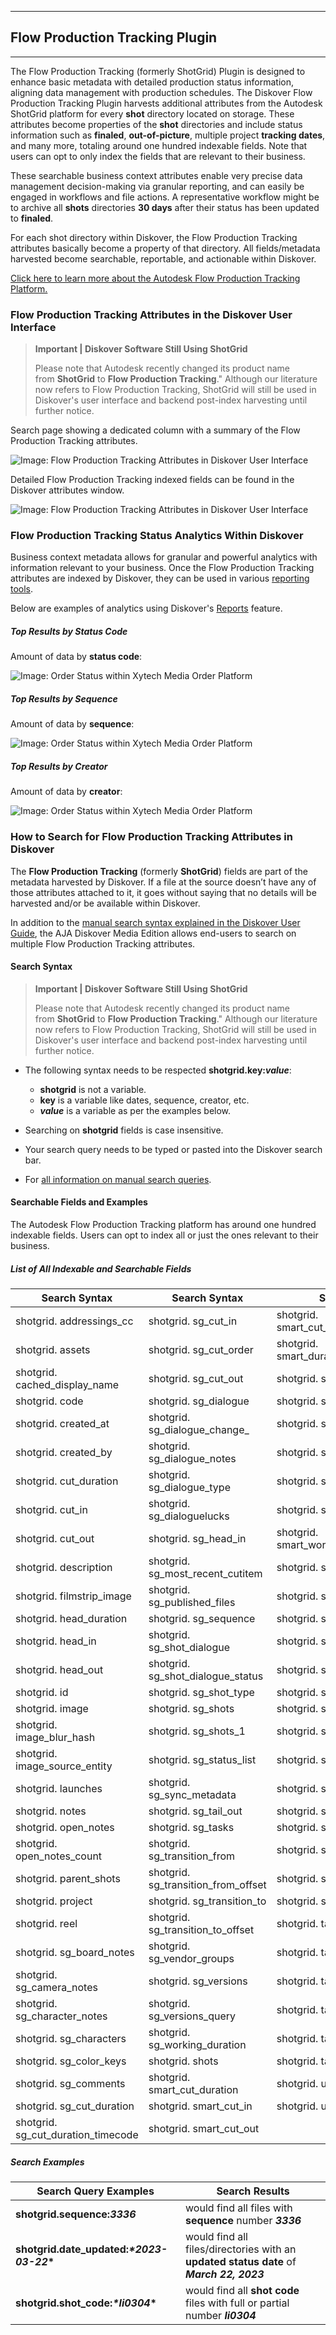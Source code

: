 ___
## Flow Production Tracking Plugin
___


The Flow Production Tracking (formerly ShotGrid) Plugin is designed to enhance basic metadata with detailed production status information, aligning data management with production schedules. The Diskover Flow Production Tracking Plugin harvests additional attributes from the Autodesk ShotGrid platform for every **shot** directory located on storage. These attributes become properties of the **shot** directories and include status information such as **finaled**, **out-of-picture**, multiple project **tracking dates**, and many more, totaling around one hundred indexable fields. Note that users can opt to only index the fields that are relevant to their business.

These searchable business context attributes enable very precise data management decision-making via granular reporting, and can easily be engaged in workflows and file actions. A representative workflow might be to archive all **shots** directories **30 days** after their status has been updated to **finaled**.

For each shot directory within Diskover, the Flow Production Tracking attributes basically become a property of that directory. All fields/metadata harvested become searchable, reportable, and actionable within Diskover.

[Click here to learn more about the Autodesk Flow Production Tracking Platform.]([https://www.autodesk.com/products/shotgrid/overview?term=1-YEAR&tab=subscription&plc=SGSUB)

### Flow Production Tracking Attributes in the Diskover User Interface

>**Important | Diskover Software Still Using ShotGrid**
>
>Please note that Autodesk recently changed its product name from **ShotGrid** to **Flow Production Tracking**." Although our literature now refers to Flow Production Tracking, ShotGrid will still be used in Diskover's user interface and backend post-index harvesting until further notice.

Search page showing a dedicated column with a summary of the Flow Production Tracking attributes.

![Image: Flow Production Tracking Attributes in Diskover User Interface](images/image_aja_edition_shotgrid_plugin_attributes_search_page.png)

Detailed Flow Production Tracking indexed fields can be found in the Diskover attributes window.

![Image: Flow Production Tracking Attributes in Diskover User Interface](images/image_aja_edition_shotgrid_plugin_attributes_window.png)

### Flow Production Tracking Status Analytics Within Diskover

Business context metadata allows for granular and powerful analytics with information relevant to your business. Once the Flow Production Tracking attributes are indexed by Diskover, they can be used in various [reporting tools](https://docs.diskoverdata.com/diskover_user_guide/#analytics).

Below are examples of analytics using Diskover's [Reports](https://docs.diskoverdata.com/diskover_user_guide/#reports) feature.

##### Top Results by Status Code

Amount of data by **status code**:

![Image: Order Status within Xytech Media Order Platform](images/image_aja_edition_shotgrid_plugin_reports_by_status.png)

##### Top Results by Sequence

Amount of data by **sequence**:

![Image: Order Status within Xytech Media Order Platform](images/image_aja_edition_shotgrid_plugin_reports_by_sequence.png)

##### Top Results by Creator

Amount of data by **creator**:

![Image: Order Status within Xytech Media Order Platform](images/image_aja_edition_shotgrid_plugin_reports_by_creator.png)

### How to Search for Flow Production Tracking Attributes in Diskover

The **Flow Production Tracking** (formerly **ShotGrid**) fields are part of the metadata harvested by Diskover. If a file at the source doesn’t have any of those attributes attached to it, it goes without saying that no details will be harvested and/or be available within Diskover.

In addition to the [manual search syntax explained in the Diskover User Guide](https://docs.diskoverdata.com/diskover_user_guide/#search_syntax), the AJA Diskover Media Edition allows end-users to search on multiple Flow Production Tracking attributes.

#### Search Syntax

   >**Important | Diskover Software Still Using ShotGrid**
   >
   >Please note that Autodesk recently changed its product name from **ShotGrid** to **Flow Production Tracking**." Although our literature now refers to Flow Production Tracking, ShotGrid will still be used in Diskover's user interface and backend post-index harvesting until further notice.

- The following syntax needs to be respected **shotgrid.key:**__*value*__:
    * **shotgrid** is not a variable.
    * **key** is a variable like dates, sequence, creator, etc.
    * __*value*__ is a variable as per the examples below.

- Searching on **shotgrid** fields is case insensitive.

- Your search query needs to be typed or pasted into the Diskover search bar.

- For [all information on manual search queries](https://docs.diskoverdata.com/diskover_user_guide/#manual-queries-syntax-and-rules).

#### Searchable Fields and Examples

The Autodesk Flow Production Tracking platform has around one hundred indexable fields. Users can opt to index all or just the ones relevant to their business.

##### List of All Indexable and Searchable Fields

| Search Syntax | Search Syntax | Search Syntax |
| --- | --- | --- |
| shotgrid.	addressings_cc	| shotgrid.	sg_cut_in	| shotgrid.	smart_cut_summary_display	 |
| shotgrid.	assets	| shotgrid.	sg_cut_order	| shotgrid.	smart_duration_summary_display	 |
| shotgrid.	cached_display_name	| shotgrid.	sg_cut_out	| shotgrid.	smart_head_duration	 |
| shotgrid.	code	| shotgrid.	sg_dialogue	| shotgrid.	smart_head_in	 |
| shotgrid.	created_at	| shotgrid.	sg_dialogue_change_	| shotgrid.	smart_head_out	 |
| shotgrid.	created_by	| shotgrid.	sg_dialogue_notes	| shotgrid.	smart_tail_duration	 |
| shotgrid.	cut_duration	| shotgrid.	sg_dialogue_type	| shotgrid.	smart_tail_in	 |
| shotgrid.	cut_in	| shotgrid.	sg_dialoguelucks	| shotgrid.	smart_tail_out	 |
| shotgrid.	cut_out	| shotgrid.	sg_head_in	| shotgrid.	smart_working_duration	 |
| shotgrid.	description	| shotgrid.	sg_most_recent_cutitem	| shotgrid.	step_0	 |
| shotgrid.	filmstrip_image	| shotgrid.	sg_published_files	| shotgrid.	step_106	 |
| shotgrid.	head_duration	| shotgrid.	sg_sequence	| shotgrid.	step_136	 |
| shotgrid.	head_in	| shotgrid.	sg_shot_dialogue	| shotgrid.	step_178	 |
| shotgrid.	head_out	| shotgrid.	sg_shot_dialogue_status	| shotgrid.	step_179	 |
| shotgrid.	id	| shotgrid.	sg_shot_type	| shotgrid.	step_180	 |
| shotgrid.	image	| shotgrid.	sg_shots	| shotgrid.	step_185	 |
| shotgrid.	image_blur_hash	| shotgrid.	sg_shots_1	| shotgrid.	step_186	 |
| shotgrid.	image_source_entity	| shotgrid.	sg_status_list	| shotgrid.	step_222	 |
| shotgrid.	launches	| shotgrid.	sg_sync_metadata	| shotgrid.	step_255	 |
| shotgrid.	notes	| shotgrid.	sg_tail_out	| shotgrid.	step_35	 |
| shotgrid.	open_notes	| shotgrid.	sg_tasks	| shotgrid.	step_552	 |
| shotgrid.	open_notes_count	| shotgrid.	sg_transition_from	| shotgrid.	step_6	 |
| shotgrid.	parent_shots	| shotgrid.	sg_transition_from_offset	| shotgrid.	step_7	 |
| shotgrid.	project	| shotgrid.	sg_transition_to	| shotgrid.	step_8	 |
| shotgrid.	reel	| shotgrid.	sg_transition_to_offset	| shotgrid.	tags	 |
| shotgrid.	sg_board_notes	| shotgrid.	sg_vendor_groups	| shotgrid.	tail_duration	 |
| shotgrid.	sg_camera_notes	| shotgrid.	sg_versions	| shotgrid.	tail_in	 |
| shotgrid.	sg_character_notes	| shotgrid.	sg_versions_query	| shotgrid.	tail_out	 |
| shotgrid.	sg_characters	| shotgrid.	sg_working_duration	| shotgrid.	task_template	 |
| shotgrid.	sg_color_keys	| shotgrid.	shots	| shotgrid.	tasks	 |
| shotgrid.	sg_comments	| shotgrid.	smart_cut_duration	| shotgrid.	updated_at	 |
| shotgrid.	sg_cut_duration	| shotgrid.	smart_cut_in	| shotgrid.	updated_by	 |
| shotgrid.	sg_cut_duration_timecode	| shotgrid.	smart_cut_out	|		 |

##### Search Examples  

| Search Query Examples | Search Results |
| --- | --- |
| **shotgrid.sequence:_3336_** | would find all files with **sequence** number __*3336*__ |
| **shotgrid.date_updated:**__*\*2023-03-22*\*__ | would find all files/directories with an **updated status date** of __*March 22, 2023*__ |
| **shotgrid.shot_code:**__*\*li0304*\*__ | would find all **shot code** files with full or partial number __*li0304*__ |

